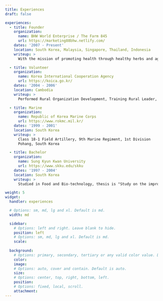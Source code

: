 ```yaml
---
title: Experiences
draft: false

experiences:
  - title: Founder
    organization:
      name: BHW World Enterprise / The Farm 845
      url: https://marketing88bhw.netlify.com/
    dates: '2007 - Present'
    location: South Korea, Malaysia, Singapore, Thailand, Indonesia
    writeup: >
      With the mission of promoting health through healthy herbs and agri-food, we are developing and marketing Korea matsutake mushrooms, Korea herbs, and Malaysia melaponini natural antibiotic honey products. We are also developing and distributing modular honey bee houses in Malaysia.

  - title: Volunteer
    organization:
      name: Korea International Cooperation Agency
      url: https://koica.go.kr/
    dates: '2004 - 2006'
    location: Cambodia
    writeup: >
      Performed Rural Organization Development, Training Rural Leader, and Agricultural Technology Education

  - title: Marine
    organization:
      name: Republic of Korea Marine Corps
      url: https://www.rokmc.mil.kr/
    dates: '1999 - 2001'
    location: South Korea
    writeup: >
      Class 18-1 Field Artillery, 9th Marine Regiment, 1st Division
      Pohang, South Korea

  - title: Bachelor
    organization:
      name: Sung Kyun Kwan University
      url: https://www.skku.edu/skku
    dates: '1997 - 2004'
    location: South Korea
    writeup: >
      Studied in Food and Bio-technology, thesis is "Study on the improvement of feed potency using Saccharomyces cerevisiae and Aspergillus oryzae"

weight: 5
widget:
  handler: experiences

  # Options: sm, md, lg and xl. Default is md.
  width: md

  sidebar:
    # Options: left and right. Leave blank to hide.
    position: left
    # Options: sm, md, lg and xl. Default is md.
    scale: 
  
  background:
    # Options: primary, secondary, tertiary or any valid color value. Default is primary.
    color:
    image:
    # Options: auto, cover and contain. Default is auto.
    size:
    # Options: center, top, right, bottom, left.
    position:
    # Options: fixed, local, scroll.
    attachment: 
---
```

